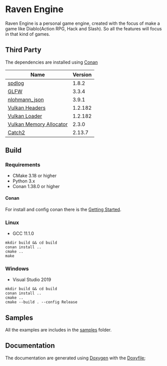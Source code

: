 # Raven Engine
Raven Engine is a personal game engine, created with the focus of make a game like Diablo(Action RPG, Hack and Slash). So all the features will focus in that kind of games.

## Third Party
The dependencies are installed using [Conan](https://conan.io/)

| Name | Version |
---|---
| [spdlog](https://github.com/gabime/spdlog) | 1.8.2 | 
| [GLFW](https://github.com/glfw/glfw) | 3.3.4 | 
| [nlohmann_json](https://github.com/nlohmann/json) | 3.9.1 | 
| [Vulkan Headers](https://github.com/KhronosGroup/Vulkan-Headers) | 1.2.182 | 
| [Vulkan Loader](https://github.com/KhronosGroup/Vulkan-Loader) | 1.2.182 | 
| [Vulkan Memory Allocator](https://github.com/GPUOpen-LibrariesAndSDKs/VulkanMemoryAllocator) | 2.3.0 | 
| [Catch2](https://github.com/catchorg/Catch2) | 2.13.7 | 

## Build
### Requirements
* CMake 3.18 or higher
* Python 3.x
* Conan 1.38.0 or higher

#### Conan
For install and config conan there is the [Getting Started](https://docs.conan.io/en/latest/getting_started.html).

### Linux
* GCC 11.1.0 
```commandline
mkdir build && cd build
conan install ..
cmake ..
make
```

### Windows
* Visual Studio 2019
```commandline
mkdir build && cd build
conan install ..
cmake ..
cmake --build . --config Release 
```

## Samples
All the examples are includes in the [samples](samples) folder.

## Documentation
The documentation are generated using [Doxygen](https://www.doxygen.nl/index.html) with the [Doxyfile](Doxyfile);